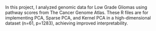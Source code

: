 In this project, I analyzed genomic data for Low Grade Gliomas using pathway scores from The Cancer Genome Atlas. These R files are for implementing  PCA, Sparse PCA, and Kernel PCA in a high-dimensional dataset (n=61, p=1283), achieving improved interpretability.
